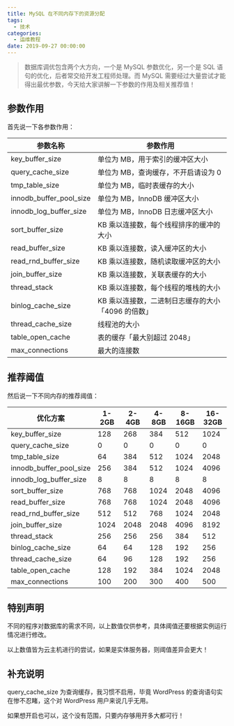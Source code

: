 ```yaml
---
title: MySQL 在不同内存下的资源分配
tags:
  - 技术
categories:
  - 运维教程
date: 2019-09-27 00:00:00
---
```


> 数据库调优包含两个大方向，一个是 MySQL 参数优化，另一个是 SQL 语句的优化，后者常交给开发工程师处理。而 MySQL 需要经过大量尝试才能得出最优参数，今天给大家讲解一下参数的作用及相关推荐值！

<!-- more -->

## 参数作用

首先说一下各参数作用：

| 参数名称 | 参数作用 |
| - | - |
| key_buffer_size | 单位为 MB，用于索引的缓冲区大小 |
| query_cache_size | 单位为 MB，查询缓存，不开启请设为 0 |
| tmp_table_size | 单位为 MB，临时表缓存的大小 |
| innodb_buffer_pool_size | 单位为 MB，InnoDB 缓冲区大小 |
| innodb_log_buffer_size | 单位为 MB，InnoDB 日志缓冲区大小 |
| sort_buffer_size | KB 乘以连接数，每个线程排序的缓冲的大小 |
| read_buffer_size | KB 乘以连接数，读入缓冲区的大小 |
| read_rnd_buffer_size | KB 乘以连接数，随机读取缓冲区的大小 |
| join_buffer_size | KB 乘以连接数，关联表缓存的大小 |
| thread_stack | KB 乘以连接数，每个线程的堆栈的大小 |
| binlog_cache_size | KB 乘以连接数，二进制日志缓存的大小「4096 的倍数」 |
| thread_cache_size | 线程池的大小 |
| table_open_cache | 表的缓存「最大别超过 2048」 |
| max_connections | 最大的连接数 |

## 推荐阈值

然后说一下不同内存的推荐阈值：

| 优化方案 | 1-2GB | 2-4GB | 4-8GB | 8-16GB | 16-32GB |
| - | - | - | - | - | - |
| key_buffer_size | 128 | 268 | 384 | 512 | 1024 |
| query_cache_size | 0 | 0 | 0 | 0 | 0 |
| tmp_table_size | 64 | 384 | 512 | 1024 | 2048 |
| innodb_buffer_pool_size | 256 | 384 | 512 | 1024 | 4096 |
| innodb_log_buffer_size | 8 | 8 | 8 | 8 | 8 |
| sort_buffer_size | 768 | 768 | 1024 | 2048 | 4096 |
| read_buffer_size | 768 | 768 | 1024 | 2048 | 4096 |
| read_rnd_buffer_size | 512 | 512 | 768 | 1024 | 2048 |
| join_buffer_size | 1024 | 2048 | 2048 | 4096 | 8192 |
| thread_stack | 256 | 256 | 256 | 384 | 512 |
| binlog_cache_size | 64 | 64 | 128 | 192 | 256 |
| thread_cache_size | 64 | 96 | 128 | 192 | 256 |
| table_open_cache | 128 | 192 | 384 | 1024 | 2048 |
| max_connections | 100 | 200 | 300 | 400 | 500 |

## 特别声明

不同的程序对数据库的需求不同，以上数值仅供参考，具体阈值还要根据实例运行情况进行修改。

以上数值皆为云主机进行的尝试，如果是实体服务器，则阈值差异会更大！

## 补充说明

query_cache_size 为查询缓存，我习惯不启用，毕竟 WordPress 的查询语句实在惨不忍睹，这个对 WordPress 用户来说几乎无用。

如果想开启也可以，这个没有范围，只要内存够用开多大都可行！